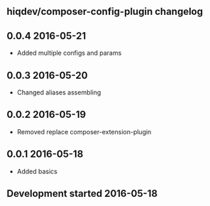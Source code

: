 hiqdev/composer-config-plugin changelog
---------------------------------------

## 0.0.4 2016-05-21

- Added multiple configs and params

## 0.0.3 2016-05-20

- Changed aliases assembling

## 0.0.2 2016-05-19

- Removed replace composer-extension-plugin

## 0.0.1 2016-05-18

- Added basics

## Development started 2016-05-18

